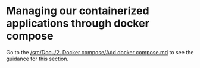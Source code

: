 # Managing our containerized applications through docker compose
Go to the [/src/Docu/2. Docker compose/Add docker compose.md](https://github.com/PlainConcepts/NetCore-Docker-Workshop/blob/2-dockerfiles/src/Docu/2.%20Docker%20compose/Add%20docker%20compose.md) to see the guidance for this section.

